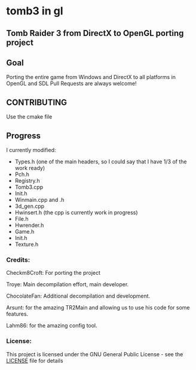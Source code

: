 # tomb3 in gl
## Tomb Raider 3 from DirectX to OpenGL porting project

## Goal
Porting the entire game from Windows and DirectX to all platforms in OpenGL and SDL
Pull Requests are always welcome!

## CONTRIBUTING
Use the cmake file

## Progress
I currently modified:
- Types.h (one of the main headers, so I could say that I have 1/3 of the work ready)
- Pch.h
- Registry.h
- Tomb3.cpp
- Init.h
- Winmain.cpp and .h
- 3d_gen.cpp
- Hwinsert.h (the cpp is currently work in progress)
- File.h
- Hwrender.h
- Game.h
- Init.h
- Texture.h

### Credits:
Checkm8Croft: For porting the project

Troye: Main decompilation effort, main developer.

ChocolateFan: Additional decompilation and development.

Arsunt: for the amazing TR2Main and allowing us to use his code for some features.

Lahm86: for the amazing config tool.

### License:
This project is licensed under the GNU General Public License - see the [LICENSE](https://github.com/Trxyebeep/tomb3/blob/master/LICENSE.md) file for details
